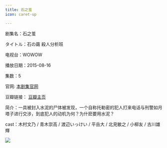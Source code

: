 ```yaml
---
title: 石之茧
icon: caret-up

---
```


剧集名：石之茧

タイトル：石の繭 殺人分析班

电视台：WOWOW

播放日期：2015-08-16

集数：5

官网: [本剧集官网](https://www.wowow.co.jp/dramaw/mayu/)

豆瓣链接： [豆瓣主页](https://movie.douban.com/subject/26395045/)


简介：一具被封入水泥的尸体被发现，一个自称托勒密的犯人打来电话与刑警如月塔子进行交涉，到底犯人的动机为何？为什麽要用水泥？ ​​​

cast：木村文乃 / 青木崇高 / 渡辺いっけい / 平岳大 / 北見敏之 / 小柳友 / 古川雄輝

![](https://listpic.tsgsanjiao.com/2015/2015szj.jpg)